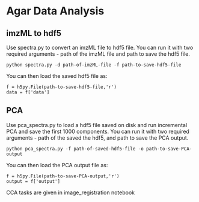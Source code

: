 # Agar Data Analysis

## imzML to hdf5
Use spectra.py to convert an imzML file to hdf5 file. You can run it with two required arguments - path of the imzML file and path to save the hdf5 file.

`python spectra.py -d path-of-imzML-file -f path-to-save-hdf5-file`

You can then load the saved hdf5 file as:
```
f = h5py.File(path-to-save-hdf5-file,'r') 
data = f['data']
```
## PCA
Use pca_spectra.py to load a hdf5 file saved on disk and run incremental PCA and save the first 1000 components. You can run it with two required arguments - path of the saved the hdf5, and path to save the PCA output.

`python pca_spectra.py -f path-of-saved-hdf5-file -o path-to-save-PCA-output`

You can then load the PCA output file as:
```
f = h5py.File(path-to-save-PCA-output,'r') 
output = f['output']
```
CCA tasks are given in image_registration notebook
